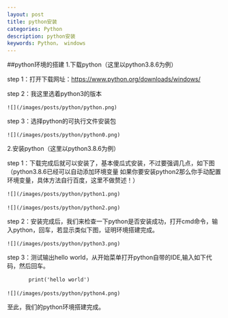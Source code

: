 ```yaml
---
layout: post
title: python安装
categories: Python
description: python安装
keywords: Python， windows
---
```


##python环境的搭建
1.下载python（这里以python3.8.6为例）

step 1：打开下载网址：https://www.python.org/downloads/windows/

step 2：我这里选着python3的版本

	![](/images/posts/python/python.png)

step 3：选择python的可执行文件安装包

	![](/images/posts/python/python0.png)


2.安装python（这里以python3.8.6为例）

step 1：下载完成后就可以安装了，基本傻瓜式安装，不过要强调几点，如下图（python3.8.6已经可以自动添加环境变量                     如果你要安装python2那么你手动配置环境变量，具体方法自行百度，这里不做赘述！）

	![](/images/posts/python/python1.png)

	![](/images/posts/python/python2.png)

step 2：安装完成后，我们来检查一下python是否安装成功，打开cmd命令，输入python，回车，若显示类似下图，证明环境搭建完成。

	![](/images/posts/python/python3.png)

step 3：测试输出hello world，从开始菜单打开python自带的IDE,输入如下代码，然后回车。

           print('hello world')

	![](/images/posts/python/python4.png)

至此，我们的python环境搭建完成。


